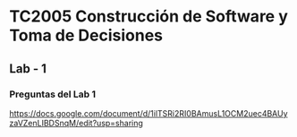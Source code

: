 # TC2005 Construcción de Software y Toma de Decisiones 

## Lab - 1

### Preguntas del Lab 1

https://docs.google.com/document/d/1ilTSRi2RI0BAmusL1OCM2uec4BAUyzaVZenLIBDSnqM/edit?usp=sharing
